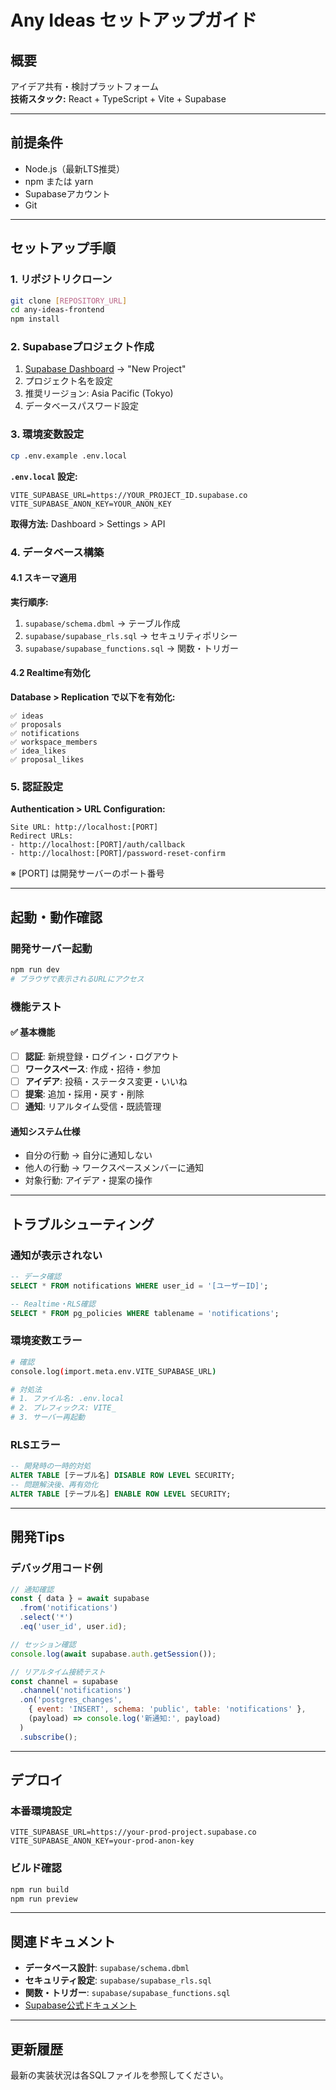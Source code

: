 # Any Ideas セットアップガイド

## 概要
アイデア共有・検討プラットフォーム  
**技術スタック:** React + TypeScript + Vite + Supabase

---

## 前提条件
- Node.js（最新LTS推奨）
- npm または yarn  
- Supabaseアカウント
- Git

---

## セットアップ手順

### 1. リポジトリクローン
```bash
git clone [REPOSITORY_URL]
cd any-ideas-frontend
npm install
```

### 2. Supabaseプロジェクト作成
1. [Supabase Dashboard](https://app.supabase.com) → "New Project"
2. プロジェクト名を設定
3. 推奨リージョン: Asia Pacific (Tokyo)
4. データベースパスワード設定

### 3. 環境変数設定
```bash
cp .env.example .env.local
```

**`.env.local` 設定:**
```env
VITE_SUPABASE_URL=https://YOUR_PROJECT_ID.supabase.co
VITE_SUPABASE_ANON_KEY=YOUR_ANON_KEY
```

**取得方法:** Dashboard > Settings > API

### 4. データベース構築

#### 4.1 スキーマ適用
**実行順序:**
1. `supabase/schema.dbml` → テーブル作成
2. `supabase/supabase_rls.sql` → セキュリティポリシー
3. `supabase/supabase_functions.sql` → 関数・トリガー

#### 4.2 Realtime有効化
**Database > Replication で以下を有効化:**
```
✅ ideas
✅ proposals
✅ notifications
✅ workspace_members
✅ idea_likes
✅ proposal_likes
```

### 5. 認証設定
**Authentication > URL Configuration:**
```
Site URL: http://localhost:[PORT]
Redirect URLs:
- http://localhost:[PORT]/auth/callback
- http://localhost:[PORT]/password-reset-confirm
```
※ [PORT] は開発サーバーのポート番号

---

## 起動・動作確認

### 開発サーバー起動
```bash
npm run dev
# ブラウザで表示されるURLにアクセス
```

### 機能テスト

#### ✅ 基本機能
- [ ] **認証**: 新規登録・ログイン・ログアウト
- [ ] **ワークスペース**: 作成・招待・参加
- [ ] **アイデア**: 投稿・ステータス変更・いいね
- [ ] **提案**: 追加・採用・戻す・削除
- [ ] **通知**: リアルタイム受信・既読管理

#### 通知システム仕様
- 自分の行動 → 自分に通知しない
- 他人の行動 → ワークスペースメンバーに通知
- 対象行動: アイデア・提案の操作

---

## トラブルシューティング

### 通知が表示されない
```sql
-- データ確認
SELECT * FROM notifications WHERE user_id = '[ユーザーID]';

-- Realtime・RLS確認
SELECT * FROM pg_policies WHERE tablename = 'notifications';
```

### 環境変数エラー
```bash
# 確認
console.log(import.meta.env.VITE_SUPABASE_URL)

# 対処法
# 1. ファイル名: .env.local
# 2. プレフィックス: VITE_
# 3. サーバー再起動
```

### RLSエラー
```sql
-- 開発時の一時的対処
ALTER TABLE [テーブル名] DISABLE ROW LEVEL SECURITY;
-- 問題解決後、再有効化
ALTER TABLE [テーブル名] ENABLE ROW LEVEL SECURITY;
```

---

## 開発Tips

### デバッグ用コード例
```javascript
// 通知確認
const { data } = await supabase
  .from('notifications')
  .select('*')
  .eq('user_id', user.id);

// セッション確認  
console.log(await supabase.auth.getSession());

// リアルタイム接続テスト
const channel = supabase
  .channel('notifications')
  .on('postgres_changes', 
    { event: 'INSERT', schema: 'public', table: 'notifications' },
    (payload) => console.log('新通知:', payload)
  )
  .subscribe();
```

---

## デプロイ

### 本番環境設定
```env
VITE_SUPABASE_URL=https://your-prod-project.supabase.co
VITE_SUPABASE_ANON_KEY=your-prod-anon-key
```

### ビルド確認
```bash
npm run build
npm run preview
```

---

## 関連ドキュメント
- **データベース設計**: `supabase/schema.dbml`
- **セキュリティ設定**: `supabase/supabase_rls.sql`  
- **関数・トリガー**: `supabase/supabase_functions.sql`
- [Supabase公式ドキュメント](https://supabase.com/docs)

---

## 更新履歴
最新の実装状況は各SQLファイルを参照してください。